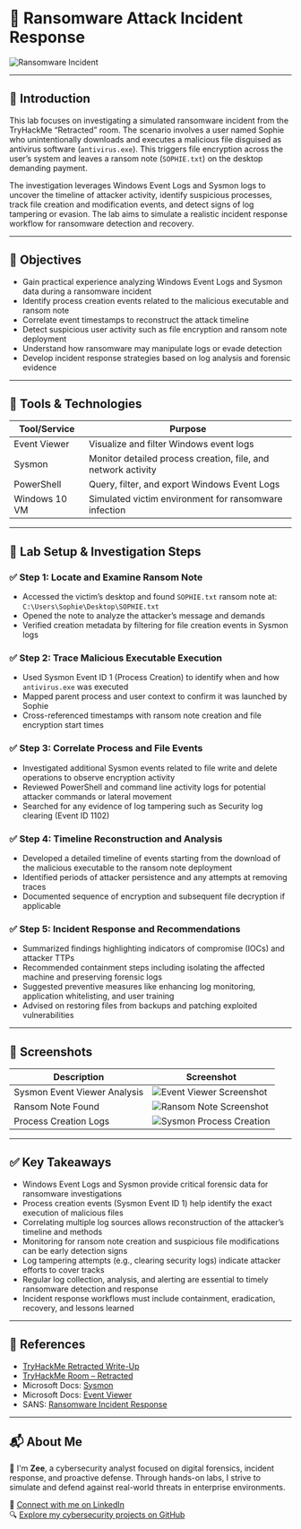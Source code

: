 # 🔐 Ransomware Attack Incident Response

![Ransomware Incident](images/event-logs-cover.png) <!-- Replace with a relevant ransomware or forensic investigation image -->

---

## 📘 Introduction

This lab focuses on investigating a simulated ransomware incident from the TryHackMe “Retracted” room. The scenario involves a user named Sophie who unintentionally downloads and executes a malicious file disguised as antivirus software (`antivirus.exe`). This triggers file encryption across the user’s system and leaves a ransom note (`SOPHIE.txt`) on the desktop demanding payment.

The investigation leverages Windows Event Logs and Sysmon logs to uncover the timeline of attacker activity, identify suspicious processes, track file creation and modification events, and detect signs of log tampering or evasion. The lab aims to simulate a realistic incident response workflow for ransomware detection and recovery.

---

## 🎯 Objectives

- Gain practical experience analyzing Windows Event Logs and Sysmon data during a ransomware incident  
- Identify process creation events related to the malicious executable and ransom note  
- Correlate event timestamps to reconstruct the attack timeline  
- Detect suspicious user activity such as file encryption and ransom note deployment  
- Understand how ransomware may manipulate logs or evade detection  
- Develop incident response strategies based on log analysis and forensic evidence

---

## 🧰 Tools & Technologies

| Tool/Service     | Purpose                                                |
|------------------|--------------------------------------------------------|
| Event Viewer     | Visualize and filter Windows event logs                |
| Sysmon           | Monitor detailed process creation, file, and network activity |
| PowerShell       | Query, filter, and export Windows Event Logs           |
| Windows 10 VM    | Simulated victim environment for ransomware infection   |

---

## 🧪 Lab Setup & Investigation Steps

### ✅ Step 1: Locate and Examine Ransom Note

- Accessed the victim’s desktop and found `SOPHIE.txt` ransom note at:  
  `C:\Users\Sophie\Desktop\SOPHIE.txt`  
- Opened the note to analyze the attacker’s message and demands  
- Verified creation metadata by filtering for file creation events in Sysmon logs

### ✅ Step 2: Trace Malicious Executable Execution

- Used Sysmon Event ID 1 (Process Creation) to identify when and how `antivirus.exe` was executed  
- Mapped parent process and user context to confirm it was launched by Sophie  
- Cross-referenced timestamps with ransom note creation and file encryption start times

### ✅ Step 3: Correlate Process and File Events

- Investigated additional Sysmon events related to file write and delete operations to observe encryption activity  
- Reviewed PowerShell and command line activity logs for potential attacker commands or lateral movement  
- Searched for any evidence of log tampering such as Security log clearing (Event ID 1102)

### ✅ Step 4: Timeline Reconstruction and Analysis

- Developed a detailed timeline of events starting from the download of the malicious executable to the ransom note deployment  
- Identified periods of attacker persistence and any attempts at removing traces  
- Documented sequence of encryption and subsequent file decryption if applicable  

### ✅ Step 5: Incident Response and Recommendations

- Summarized findings highlighting indicators of compromise (IOCs) and attacker TTPs  
- Recommended containment steps including isolating the affected machine and preserving forensic logs  
- Suggested preventive measures like enhancing log monitoring, application whitelisting, and user training  
- Advised on restoring files from backups and patching exploited vulnerabilities

---

## 📸 Screenshots

| Description                   | Screenshot                                      |
|------------------------------|------------------------------------------------|
| Sysmon Event Viewer Analysis  | ![Event Viewer Screenshot](images/event-viewer.png) |
| Ransom Note Found             | ![Ransom Note Screenshot](images/ransom-note.png) |
| Process Creation Logs         | ![Sysmon Process Creation](images/sysmon-process.png) |

---

## ✅ Key Takeaways

- Windows Event Logs and Sysmon provide critical forensic data for ransomware investigations  
- Process creation events (Sysmon Event ID 1) help identify the exact execution of malicious files  
- Correlating multiple log sources allows reconstruction of the attacker’s timeline and methods  
- Monitoring for ransom note creation and suspicious file modifications can be early detection signs  
- Log tampering attempts (e.g., clearing security logs) indicate attacker efforts to cover tracks  
- Regular log collection, analysis, and alerting are essential to timely ransomware detection and response  
- Incident response workflows must include containment, eradication, recovery, and lessons learned

---

## 📎 References

- [TryHackMe Retracted Write-Up](https://medium.com/@fritzadriano63/retracted-tryhackme-writeup-86539ece169c)  
- [TryHackMe Room – Retracted](https://tryhackme.com/room/retracted)  
- Microsoft Docs: [Sysmon](https://learn.microsoft.com/en-us/sysinternals/downloads/sysmon)  
- Microsoft Docs: [Event Viewer](https://learn.microsoft.com/en-us/windows/security/threat-protection/auditing/basic-audit-event-ids)  
- SANS: [Ransomware Incident Response](https://www.sans.org/white-papers/38945/)

---

## 📬 About Me

👋 I'm **Zee**, a cybersecurity analyst focused on digital forensics, incident response, and proactive defense. Through hands-on labs, I strive to simulate and defend against real-world threats in enterprise environments.

🔗 [Connect with me on LinkedIn](https://www.linkedin.com/in/zee-williams)  
🔍 [Explore my cybersecurity projects on GitHub](https://github.com/zeewilliams)
```

